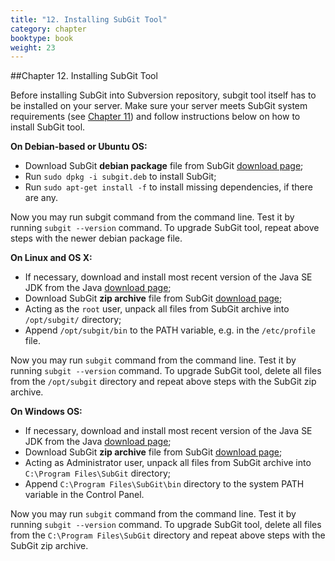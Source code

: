 ```yaml
---
title: "12. Installing SubGit Tool"
category: chapter
booktype: book
weight: 23
---
```

##Chapter 12. Installing SubGit Tool

Before installing SubGit into Subversion repository, subgit tool itself has to be installed on your server. Make sure your server meets SubGit system requirements (see [Chapter 11](#22)) and follow instructions below on how to install SubGit tool.

**On Debian-based or Ubuntu OS:**

+ Download SubGit **debian package** file from SubGit [download page](http://subgit.com/download);
+ Run `sudo dpkg -i subgit.deb` to install SubGit;
+ Run `sudo apt-get install -f` to install missing dependencies, if there are any.

Now you may run subgit command from the command line. Test it by running `subgit --version` command. To upgrade SubGit tool, repeat above steps with the newer debian package file.

**On Linux and OS X:**

+ If necessary, download and install most recent version of the Java SE JDK from the Java [download page](http://www.oracle.com/technetwork/java/javase/downloads/index.html);
+ Download SubGit **zip archive** file from SubGit [download page](http://subgit.com/download);
+ Acting as the `root` user, unpack all files from SubGit archive into `/opt/subgit/` directory;
+ Append `/opt/subgit/bin` to the PATH variable, e.g. in the `/etc/profile` file.

Now you may run `subgit` command from the command line. Test it by running `subgit --version` command. To upgrade SubGit tool, delete all files from the `/opt/subgit` directory and repeat above steps with the SubGit zip archive.

**On Windows OS:**

+ If necessary, download and install most recent version of the Java SE JDK from the Java [download page](http://www.oracle.com/technetwork/java/javase/downloads/index.html);
+ Download SubGit **zip archive** file from SubGit [download page](http://subgit.com/download);
+ Acting as Administrator user, unpack all files from SubGit archive into `C:\Program Files\SubGit` directory;
+ Append `C:\Program Files\SubGit\bin` directory to the system PATH variable in the Control Panel.

Now you may run `subgit` command from the command line. Test it by running `subgit --version` command. To upgrade SubGit tool, delete all files from the `C:\Program Files\SubGit` directory and repeat above steps with the SubGit zip archive.

[](#up)